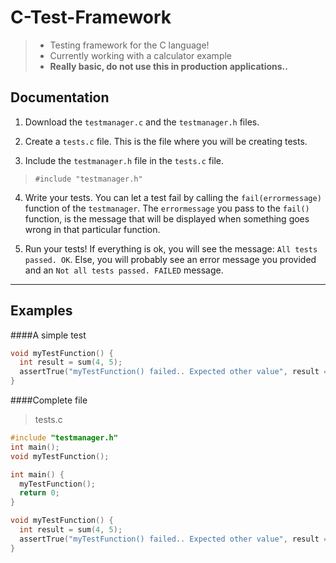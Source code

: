 C-Test-Framework
====================
> - Testing framework for the C language!
> - Currently working with a calculator example
> - **Really basic, do not use this in production applications..**

Documentation
--------------
1. Download the `testmanager.c` and the `testmanager.h` files.

2. Create a `tests.c` file. This is the file where you will be creating tests.

3. Include the `testmanager.h` file in the `tests.c` file.
> `#include "testmanager.h"`

4. Write your tests. You can let a test fail by calling the `fail(errormessage)` function of the `testmanager`. The `errormessage` you pass to the `fail()` function, is the message that will be displayed when something goes wrong in that particular function.

5. Run your tests! If everything is ok, you will see the message: `All tests passed. OK`. Else, you will probably see an error message you provided and an `Not all tests passed. FAILED` message.

---

Examples
--------
####A simple test
```C
void myTestFunction() {
  int result = sum(4, 5);
  assertTrue("myTestFunction() failed.. Expected other value", result == 9);
}
```

####Complete file
> tests.c

```C
#include "testmanager.h"
int main();
void myTestFunction();

int main() {
  myTestFunction();
  return 0;
}

void myTestFunction() {
  int result = sum(4, 5);
  assertTrue("myTestFunction() failed.. Expected other value", result == 9);
}
```
